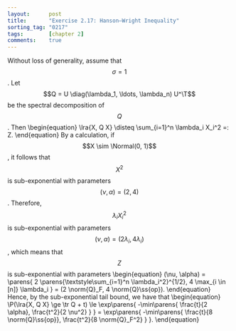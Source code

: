 ```yaml
---
layout:      post
title:       "Exercise 2.17: Hanson–Wright Inequality"
sorting_tag: "0217"
tags:        [chapter 2]
comments:    true
---
```


Without loss of generality, assume that $$\sigma = 1$$.
Let $$Q = U \diag(\lambda_1, \ldots, \lambda_n) U^\T$$ be the spectral decomposition of $$Q$$.
Then
\begin{equation}
    \lra{X, Q X} \disteq \sum_{i=1}^n \lambda_i X_i^2 =: Z.
\end{equation}
By a calculation, if $$X \sim \Normal(0, 1)$$, it follows that $$X^2$$ is sub-exponential with parameters $$(\nu, \alpha)=(2, 4)$$.
Therefore, $$\lambda_i X_i^2$$ is sub-exponential with parameters $$(\nu, \alpha) = (2 \lambda_i, 4 \lambda_i)$$, which means that $$Z$$ is sub-exponential with parameters
\begin{equation}
    (\nu, \alpha) = \parens{
        2 \parens{\textstyle\sum_{i=1}^n \lambda_i^2}^{1/2}, 4 \max_{i \in [n]} \lambda_i
    }
    = (2 \norm{Q}_F, 4 \norm{Q}\ss{op}).
\end{equation}
Hence, by the sub-exponential tail bound, we have that
\begin{equation}
    \P(\lra{X, Q X} \ge \tr Q + t)
    \le \exp\parens{
        -\min\parens{
            \frac{t}{2 \alpha},
            \frac{t^2}{2 \nu^2}
        }
    }
    = \exp\parens{
        -\min\parens{
            \frac{t}{8 \norm{Q}\ss{op}},
            \frac{t^2}{8 \norm{Q}_F^2}
        }
    }.
\end{equation}